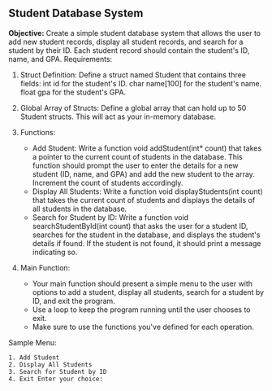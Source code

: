 ## Student Database System

**Objective:**
Create a simple student database system that allows the user to add new student records, display all student records, and search for a student by their ID. Each student record should contain the student's ID, name, and GPA.
Requirements:
1. Struct Definition: Define a struct named Student that contains three fields:
int id for the student's ID.
char name[100] for the student's name.
float gpa for the student's GPA.


2. Global Array of Structs: Define a global array that can hold up to 50 Student structs. This will act as your in-memory database.
3. Functions:
   - Add Student: Write a function void addStudent(int* count) that takes a pointer to the current count of students in the database. This function should prompt the user to enter the details for a new student (ID, name, and GPA) and add the new student to the array. Increment the count of students accordingly.
   - Display All Students: Write a function void displayStudents(int count) that takes the current count of students and displays the details of all students in the database.
   - Search for Student by ID: Write a function void searchStudentById(int count) that asks the user for a student ID, searches for the student in the database, and displays the student's details if found. If the student is not found, it should print a message indicating so.
4. Main Function:
   - Your main function should present a simple menu to the user with options to add a student, display all students, search for a student by ID, and exit the program.
   - Use a loop to keep the program running until the user chooses to exit.
   - Make sure to use the functions you've defined for each operation.


Sample Menu:
```
1. Add Student 
2. Display All Students 
3. Search for Student by ID 
4. Exit Enter your choice: 
```